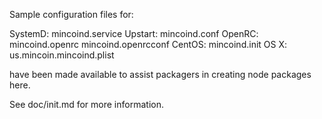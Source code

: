Sample configuration files for:

SystemD: mincoind.service
Upstart: mincoind.conf
OpenRC:  mincoind.openrc
         mincoind.openrcconf
CentOS:  mincoind.init
OS X:    us.mincoin.mincoind.plist

have been made available to assist packagers in creating node packages here.

See doc/init.md for more information.
